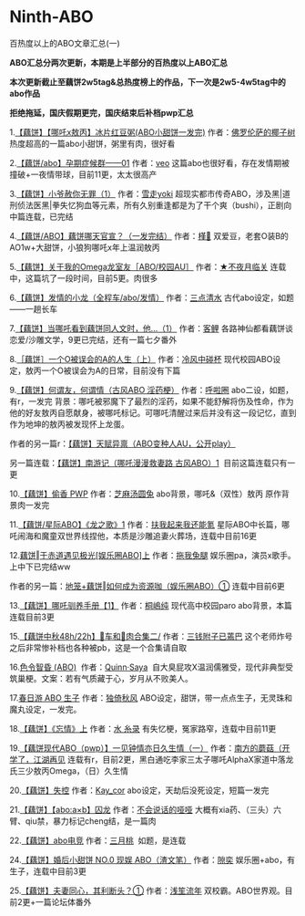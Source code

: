 # Ninth-ABO
百热度以上的ABO文章汇总(一)

**ABO汇总分两次更新，本期是上半部分的百热度以上ABO汇总**

**本次更新截止至藕饼2w5tag&总热度榜上的作品，下一次是2w5-4w5tag中的abo作品**

**拒绝拖延，国庆假期更完，国庆结束后补档pwp汇总**

1.[【藕饼】【哪吒x敖丙】冰片红豆粥(ABO小甜饼一发完)](http://zyl889.lofter.com/post/35fffc_1c637a23d) 作者：[佛罗伦萨的椰子树](http://zyl889.lofter.com/)
热度超高的一篇abo小甜饼，粥里有肉，很好看

2.[【藕饼/abo】孕期症候群——01](http://veoto.lofter.com/post/1f500891_1c6451b41) 作者：[veo](http://veoto.lofter.com/)
这篇abo也很好看，存在发情期被撞破+一夜情带球，目前11更，太太很高产

3.[【藕饼】小爷赦你无罪（1）](http://xuezouyoki.lofter.com/post/1f85ac65_1c641af84) 作者：[雪走yoki](http://xuezouyoki.lofter.com/)
超现实都市传奇ABO，涉及黑|道刑侦法医黑|拳失忆狗血等元素，所有久别重逢都是为了干个爽（bushi），正剧向中篇连载，已完结

4.[【藕饼/ABO】藕饼哪天官宣？（一发完结）](http://hibiscus123.lofter.com/post/1f4ee19e_1c641daeb) 作者：[槿🍃](http://hibiscus123.lofter.com/)
双爱豆，老套O装B的AO1w+大甜饼，小狼狗哪吒x年上温润敖丙

5.[【藕饼】关于我的Omega龙室友［ABO/校园AU］](http://zhulai248.lofter.com/post/1f2d1625_1c642700f) 作者：[★不夜月临关](http://zhulai248.lofter.com/)
连载中，这篇坑了一段时间，目前5更。肉很多

6.[【藕饼】](http://sandianshui494.lofter.com/post/30a2f9d0_1c6549d07)[发情的小龙（全程车/abo/发情）](http://sandianshui494.lofter.com/post/30a2f9d0_1c6549d07) 作者：[三点清水](http://sandianshui494.lofter.com/)
古代abo设定，如题——一趟长车

7.[【藕饼】](http://857089778.lofter.com/post/1d459f70_1c644a05a)[当哪吒看到藕饼同人文时，他...（1）](http://857089778.lofter.com/post/1d459f70_1c644a05a) 作者：[客鲤](http://857089778.lofter.com/)
各路神仙都看藕饼谈恋爱/沙雕文学，9更已完结，还有一篇七夕番外

8.[［藕饼］一个O被误会的A的人生（上）](http://xiaoxiaoyue085.lofter.com/post/1f04e9e8_1c649f0c3) 作者：[冷风中碰杯](http://xiaoxiaoyue085.lofter.com/)
现代校园ABO设定，敖丙一个O被误会为A的日常，目前没有下篇

9.[【藕饼】何谓友，何谓情（古风ABO 淫药梗）](http://aaqiaoer.lofter.com/post/1f075354_1c6484c14) 作者：[呼啦圈](http://aaqiaoer.lofter.com/)
abo二设，如题，有r，一发完
背景：哪吒被邪魔下了最烈的淫药，如果不能舒解将伤及性命，作为他的好友敖丙自愿献身，被哪吒标记。可哪吒清醒过来后并没有这一段记忆，直到作为地坤的敖丙被发现怀上龙蛋。

作者的另一篇r：[【藕饼】天赋异禀（ABO变种人AU，公开play）](http://aaqiaoer.lofter.com/post/1f075354_1c6510dd5)

另一篇连载：[【藕饼】南游记（哪吒漫漫救妻路 古风ABO）1](http://aaqiaoer.lofter.com/post/1f075354_1c658636a) 
目前这篇连载只有一更

10.[【藕饼】偷香 PWP](http://zhimatangyuantu.lofter.com/post/1fb66da9_1c6589dd2) 作者：[芝麻汤圆兔](http://zhimatangyuantu.lofter.com/)
abo背景，哪吒&（双性）敖丙 原作背景肉一发完

11.[【藕饼/星际ABO】《龙之歌》1](http://marscx.lofter.com/post/41ea77_1c63d54c5#) 作者：[扶我起来我还能氪](http://marscx.lofter.com/)
星际ABO中长篇，哪吒闹海和魔童双世界线捏他，本质是沙雕追妻火葬场，连载中目前16更

12.[藕饼‖于赤道遇见极光[娱乐圈ABO]上](http://muyangxiaodilei.lofter.com/post/2002bd9a_1c648bcab) 作者：[拖我兔腿](http://muyangxiaodilei.lofter.com/)
娱乐圈pa，演员x歌手。上中下已完结ww

作者的另一篇：[地笼+藕饼‖如何成为资源咖（娱乐圈ABO）①](http://muyangxiaodilei.lofter.com/post/2002bd9a_1c6520245)
连载中目前6更

13.[【藕饼】哪吒驯养手册【1】](http://stelin.lofter.com/post/1e28ef99_1c6471b86) 作者：[桐嶋纯](http://stelin.lofter.com/)
现代高中校园paro abo背景，本篇连载目前3更

15.[【藕饼中秋48h/22h】🚅车和🍖肉合集二/](http://sanqianfuziwuliangsheng.lofter.com/post/30c0d25a_1c6a0eef5) 作者：[三钱附子已蔫巴](http://sanqianfuziwuliangsheng.lofter.com/) 这个老师炸号之后非常惨补档也各种被pb，这是一个合集请自取

16.[色令智昏 (ABO)](http://kuien032.lofter.com/post/30a3cc41_1c6509a51)  作者：[Quinn·Saya](http://kuien032.lofter.com/) 
自大臭屁攻X温润儒雅受，现代非典型受筑巢梗。文案：若有气质藏于心，岁月从不败美人。

17.[春日游 ABO 生子](http://yikejiaohongdoudeqingmei.lofter.com/post/1e797936_1c6506ef7) 作者：[独倚秋风](http://yikejiaohongdoudeqingmei.lofter.com/)
ABO设定，甜饼，带一点点生子，无灵珠和魔丸设定，一发完。

18.[【藕饼】《忘情》上](http://haiyunshuil.lofter.com/post/1ef64024_1c641fbcd) 作者：[水 糸录](http://haiyunshuil.lofter.com/)
有失忆梗，冤家路窄，连载中目前11更

19.[【藕饼现](http://muxunan602.lofter.com/post/1f1a329d_1c6570cc2#)[代ABO（pwp）】一见钟情亦日久生情（一）](http://muxunan602.lofter.com/post/1f1a329d_1c6570cc2#) 作者：[南方的蘑菇（开学了，江湖再见](http://muxunan602.lofter.com/)
连载有r，目前2更，黑白通吃李家三太子哪吒AlphaX家道中落龙氏三少敖丙Omega，（日）久生情

20.[【](http://yetanqing.lofter.com/post/1f7584eb_1c648881c)[藕饼】](http://yetanqing.lofter.com/post/1f7584eb_1c648881c)[失控](http://yetanqing.lofter.com/post/1f7584eb_1c648881c) 作者：[Kay_cor](http://yetanqing.lofter.com/)
abo设定，天劫后没死设定，短篇一发完

21.[【藕饼】【](http://baisepangqiu.lofter.com/post/309c6f7c_1c655f71a)[abo:a×b】囚龙](http://baisepangqiu.lofter.com/post/309c6f7c_1c655f71a) 作者：[不会说话的哑哑](http://baisepangqiu.lofter.com/)
大概有xia药、（三头）六臂、qiu禁，暴力标记cheng结，是一篇肉

22.[【](http://g4162390.lofter.com/post/309aacde_1c64a144e)[藕饼】a](http://g4162390.lofter.com/post/309aacde_1c64a144e)[bo电竞](http://g4162390.lofter.com/post/309aacde_1c64a144e) 作者：[三月桃](http://g4162390.lofter.com/) 
如题，是连载

24.[【藕饼】婚后小甜饼 NO.0 现娱 ABO（渣文笔）](http://bhay2.lofter.com/post/1f44c73f_1c64aa8a9) 作者：[隙奕](http://bhay2.lofter.com/)
娱乐圈+abo，有生子，连载中目前3更

25.[【藕饼】夫妻同心，其利断头？①](http://nuanyangchuxia.lofter.com/post/1f0eaf34_1c64a78b7) 作者：[浅笙流年](http://nuanyangchuxia.lofter.com/)
双校霸。ABO世界观。目前2更+一篇论坛体番外


